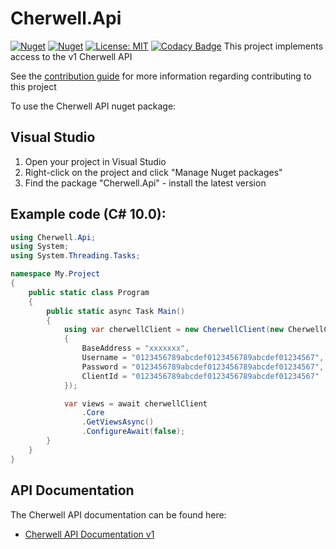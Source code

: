 # Cherwell.Api

[![Nuget](https://img.shields.io/nuget/v/Cherwell.Api)](https://www.nuget.org/packages/Cherwell.Api/)
[![Nuget](https://img.shields.io/nuget/dt/Cherwell.Api)](https://www.nuget.org/packages/Cherwell.Api/)
[![License: MIT](https://img.shields.io/badge/License-MIT-yellow.svg)](https://opensource.org/licenses/MIT)
[![Codacy Badge](https://app.codacy.com/project/badge/Grade/f9e0cac6cd5d4b988e077b0394358882)](https://www.codacy.com?utm_source=github.com&amp;utm_medium=referral&amp;utm_content=panoramicdata/Cherwell.Api&amp;utm_campaign=Badge_Grade)
This project implements access to the v1 Cherwell API

See the [contribution guide](CONTRIBUTING.md) for more information regarding contributing to this project

To use the Cherwell API nuget package:

## Visual Studio
  1. Open your project in Visual Studio
  2. Right-click on the project and click "Manage Nuget packages"
  3. Find the package "Cherwell.Api" - install the latest version

## Example code (C# 10.0):

``` C#
using Cherwell.Api;
using System;
using System.Threading.Tasks;

namespace My.Project
{
	public static class Program
	{
		public static async Task Main()
		{
			using var cherwellClient = new CherwellClient(new CherwellClientOptions
			{
				BaseAddress = "xxxxxxx",
				Username = "0123456789abcdef0123456789abcdef01234567",
				Password = "0123456789abcdef0123456789abcdef01234567",
				ClientId = "0123456789abcdef0123456789abcdef01234567"
			});

			var views = await cherwellClient
				.Core
				.GetViewsAsync()
				.ConfigureAwait(false);
		}
	}
}
````

## API Documentation

The Cherwell API documentation can be found here:

  - [Cherwell API Documentation v1](https://help.cherwell.com/bundle/cherwell_rest_api_10_help_only/page/content/system_administration/rest_api/csm_rest_api_landing_page.html)
